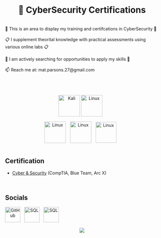# 

# <div align="center">💫 CyberSecurity Certifications</div>
<br>
📖 This is an area to display my training and certifcations in CyberSecurity 📖<br><br>
📋 I supplement theorital knowledge with practical assessments using various online labs 📋<br><br>
🔭 I am actively searching for opportunities to apply my skills 🔭<br><br>
📫 Reach me at:  mat.parsons.27@gmail.com<br><br>
<br />
<br />
<br />


<div align="center">
  <img align="center" alt="Kali" width="70" height="70" src="https://upload.wikimedia.org/wikipedia/commons/thumb/2/2b/Kali-dragon-icon.svg/512px-Kali-dragon-icon.svg.png?20211125065834"/>
  <img align="center" alt="Linux" width="70" height="70" src="https://cdn.jsdelivr.net/gh/devicons/devicon@latest/icons/linux/linux-original.svg" style="padding-right:10px;"/>
</div>

<br>

<div align="center">

  <img align="center" alt="Linux" width="70" height="70" src="https://images.credly.com/size/340x340/images/a81e53e7-3649-4366-917d-9611bb74c10c/CompTIA_A_2B.png" style="padding-right:10px;"/>
  <img align="center" alt="Linux" width="70" height="70" src="https://images.credly.com/images/74790a75-8451-400a-8536-92d792c5184a/CompTIA_Security_2Bce.png" style="padding-right:10px;"/>
  <img align="center" alt="Linux" width="68" height="68" src="https://images.credly.com/size/340x340/images/9f3a0aa9-ad62-4687-9b11-ddb626259fe2/CompTIA_Network_2B.png" style="padding-right:10px;"/>  
</div>

<br />        

## Certification 

- [Cyber & Security](https://github.com/MattParsons-MP/CyberSecurity-and-Certification) (CompTIA, Blue Team, Arc X)




<br />

## Socials
<div align='center'>

[<img align="left" alt="GitHub" width="50" height="50" src="https://cdn.jsdelivr.net/gh/devicons/devicon@latest/icons/github/github-original.svg" style="padding-right:10px;"/>](https://www.github.com/MattParsons-MP)
[<img align="left" alt="SQL" width="50" height="50" src="https://ulsesifcfgmgsvjcuvqs.supabase.co/storage/v1/object/public/socials-icons/instagram.svg?sanitize=true" style="padding-right:10px;"/>]("http://www.instagram.com/cloudsurfer27)
[<img align="left" alt="SQL" width="50" height="50" src="https://cdn.jsdelivr.net/gh/devicons/devicon@latest/icons/linkedin/linkedin-original.svg" style="padding-right:10px;"/>](https://www.linkedin.com/in/mathew-parsons-b9906549/)

<br />
<br />
<br />




<br />
<img align='center' src="https://visitcount.itsvg.in/api?id=MattParsons-MP&icon=0&color=0)" />
</div>
